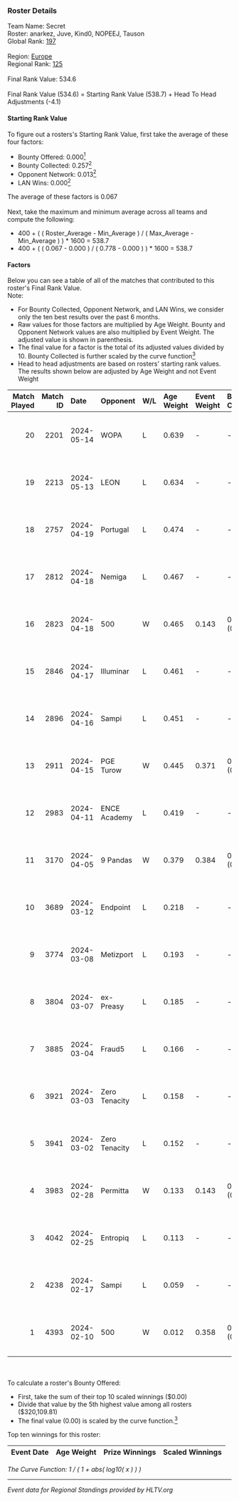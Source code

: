 ### Roster Details<br />
Team Name: Secret<br />
Roster: anarkez, Juve, Kind0, NOPEEJ, Tauson<br />
Global Rank: [197](../standings_global.md)<br />
<br />
Region: [Europe]( ../standings_europe.md)<br />
Regional Rank: [125]( ../standings_europe.md)<br />
<br />
Final Rank Value:  534.6<br />
<br />
Final Rank Value (534.6) = Starting Rank Value (538.7) + Head To Head Adjustments (-4.1)<br />

#### Starting Rank Value<br />
To figure out a rosters's Starting Rank Value, first take the average of these four factors:<br />
- Bounty Offered: 0.000[<sup>1</sup>](#table2)
- Bounty Collected: 0.257[<sup>2</sup>](#table1)
- Opponent Network: 0.013[<sup>2</sup>](#table1)
- LAN Wins: 0.000[<sup>2</sup>](#table1)

The average of these factors is 0.067<br />
<br />
Next, take the maximum and minimum average across all teams and compute the following:<br />
- 400 + ( ( Roster_Average - Min_Average ) / ( Max_Average - Min_Average ) ) * 1600 = 538.7
- 400 + ( ( 0.067 - 0.000 ) / ( 0.778 - 0.000 ) ) * 1600 = 538.7


#### Factors<br />
Below you can see a table of all of the matches that contributed to this roster's Final Rank Value.<br />
Note:<br />

- For Bounty Collected, Opponent Network, and LAN Wins, we consider only the ten best results over the past 6 months.
- Raw values for those factors are multiplied by Age Weight. Bounty and Opponent Network values are also multiplied by Event Weight. The adjusted value is shown in parenthesis.
- The final value for a factor is the total of its adjusted values divided by 10. Bounty Collected is further scaled by the curve function[<sup>3</sup>](#curveFunction)
- Head to head adjustments are based on rosters' starting rank values. The results shown below are adjusted by Age Weight and not Event Weight
<span id="table1"></span><br />


| Match Played | Match ID | Date       | Opponent      | W/L | Age Weight | Event Weight | Bounty Collected | Opponent Network | LAN Wins  | H2H Adj. | Roster                                 |
| -: | -: | :- | :- | :- | :- | :- | :- | :- | :- | -: | :- |
|           20 |     2201 | 2024-05-14 | WOPA          | L   | 0.639      | -            | -                | -                | -         |    -7.81 | anarkez, Juve, Kind0, NOPEEJ, Tauson   |
|           19 |     2213 | 2024-05-13 | LEON          | L   | 0.634      | -            | -                | -                | -         |    -6.17 | anarkez, Juve, Kind0, NOPEEJ, Tauson   |
|           18 |     2757 | 2024-04-19 | Portugal      | L   | 0.474      | -            | -                | -                | -         |    -4.80 | anarkez, Kind0, Maze, NOPEEJ, Tauson   |
|           17 |     2812 | 2024-04-18 | Nemiga        | L   | 0.467      | -            | -                | -                | -         |    -0.47 | anarkez, Kind0, Maze, NOPEEJ, Tauson   |
|           16 |     2823 | 2024-04-18 | 500           | W   | 0.465      | 0.143        | 0.001 (0.000)    | 0.090 (0.006)    | 0 (0.000) |    10.93 | anarkez, Kind0, Maze, NOPEEJ, Tauson   |
|           15 |     2846 | 2024-04-17 | Illuminar     | L   | 0.461      | -            | -                | -                | -         |    -7.87 | anarkez, Kind0, Maze, NOPEEJ, Tauson   |
|           14 |     2896 | 2024-04-16 | Sampi         | L   | 0.451      | -            | -                | -                | -         |    -1.70 | anarkez, Kind0, Maze, NOPEEJ, Tauson   |
|           13 |     2911 | 2024-04-15 | PGE Turow     | W   | 0.445      | 0.371        | 0.001 (0.000)    | 0.018 (0.003)    | 0 (0.000) |     9.05 | anarkez, Kind0, Maze, NOPEEJ, Tauson   |
|           12 |     2983 | 2024-04-11 | ENCE Academy  | L   | 0.419      | -            | -                | -                | -         |    -3.69 | anarkez, Kind0, Maze, NOPEEJ, Tauson   |
|           11 |     3170 | 2024-04-05 | 9 Pandas      | W   | 0.379      | 0.384        | 0.081 (0.012)    | 0.700 (0.102)    | 0 (0.000) |    11.17 | anarkez, Kind0, Maze, NOPEEJ, Tauson   |
|           10 |     3689 | 2024-03-12 | Endpoint      | L   | 0.218      | -            | -                | -                | -         |    -0.84 | anarkez, Kind0, Maze, NOPEEJ, Tauson   |
|            9 |     3774 | 2024-03-08 | Metizport     | L   | 0.193      | -            | -                | -                | -         |    -0.66 | anarkez, innocent, Kind0, Maze, Tauson |
|            8 |     3804 | 2024-03-07 | ex-Preasy     | L   | 0.185      | -            | -                | -                | -         |    -1.15 | anarkez, innocent, Kind0, Maze, Tauson |
|            7 |     3885 | 2024-03-04 | Fraud5        | L   | 0.166      | -            | -                | -                | -         |    -1.86 | anarkez, innocent, Kind0, Maze, Tauson |
|            6 |     3921 | 2024-03-03 | Zero Tenacity | L   | 0.158      | -            | -                | -                | -         |    -0.20 | anarkez, innocent, Kind0, Maze, Tauson |
|            5 |     3941 | 2024-03-02 | Zero Tenacity | L   | 0.152      | -            | -                | -                | -         |    -0.20 | anarkez, innocent, Kind0, Maze, Tauson |
|            4 |     3983 | 2024-02-28 | Permitta      | W   | 0.133      | 0.143        | 0.039 (0.001)    | 0.919 (0.017)    | 0 (0.000) |     3.86 | anarkez, innocent, Kind0, Maze, Tauson |
|            3 |     4042 | 2024-02-25 | Entropiq      | L   | 0.113      | -            | -                | -                | -         |    -1.74 | anarkez, innocent, Kind0, Maze, Tauson |
|            2 |     4238 | 2024-02-17 | Sampi         | L   | 0.059      | -            | -                | -                | -         |    -0.23 | anarkez, innocent, Kind0, Maze, Tauson |
|            1 |     4393 | 2024-02-10 | 500           | W   | 0.012      | 0.358        | 0.001 (0.000)    | 0.090 (0.000)    | 0 (0.000) |     0.27 | anarkez, innocent, Kind0, Maze, Tauson |

<br />
<span id="table2"></span><br />
To calculate a roster's Bounty Offered:<br />

- First, take the sum of their top 10 scaled winnings ($0.00)
- Divide that value by the 5th highest value among all rosters ($320,109.81)
- The final value (0.00) is scaled by the curve function.[<sup>3</sup>](#curveFunction)

Top ten winnings for this roster:<br />

| Event Date | Age Weight | Prize Winnings | Scaled Winnings |
| :- | -: | :- | :- |


<span id="curveFunction"></span>_The Curve Function: 1 / ( 1 + abs( log10( x ) ) )_<br />

---
_Event data for Regional Standings provided by HLTV.org_<br />
